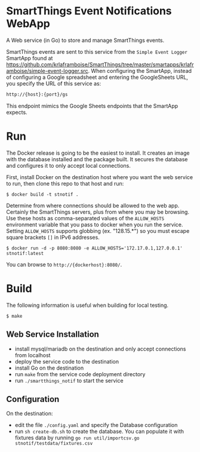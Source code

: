 # SmartThings Event Notifications WebApp
A Web service (in Go) to store and manage SmartThings events.

SmartThings events are sent to this service from the `Simple Event Logger` SmartApp found at https://github.com/krlaframboise/SmartThings/tree/master/smartapps/krlaframboise/simple-event-logger.src. When configuring the SmartApp, instead of configuring a Google spreadsheet and entering the GoogleSheets URL, you specify the URL of this service as:
```html
http://{host}:{port}/gs
```
This endpoint mimics the Google Sheets endpoints that the SmartApp expects.

# Run
The Docker release is going to be the easiest to install. It creates an image with the database installed and the package built. It secures the database and configures it to only accept local connections.

First, install Docker on the destination host where you want the web service to run, then clone this repo to that host and run:
```text
$ docker build -t stnotif .
```

Determine from where connections should be allowed to the web app. Certainly the SmartThings servers, 
plus from where you may be browsing. Use these hosts as comma-separated values of the `ALLOW_HOSTS` environment variable 
that you pass to docker when you run the service. 
Setting `ALLOW_HOSTS` supports globbing (ex. "128.15.*") so you must escape square brackets `[]` in IPv6 addresses.
```text
$ docker run -d -p 8080:8080 -e ALLOW_HOSTS='172.17.0.1,127.0.0.1' stnotif:latest
```

You can browse to `http://{dockerhost}:8080/`.

# Build
The following information is useful when building for local testing.
```text
$ make
```

## Web Service Installation
* install mysql/mariadb on the destination and only accept connections from localhost
* deploy the service code to the destination
* install Go on the destination
* run `make` from the service code deployment directory
* run `./smartthings_notif` to start the service

## Configuration
On the destination:
* edit the file `./config.yaml` and specify the Database configuration
* run `sh create-db.sh` to create the database. You can populate it with fixtures data by running `go run util/importcsv.go stnotif/testdata/fixtures.csv`
